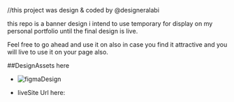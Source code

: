 //this project was design & coded by @designeralabi

this repo is a banner design i intend to use temporary for display on my personal portfolio until the final design is live. 

Feel free to go ahead and use it on also in case you find it attractive and you will live to use it on your page also.


##DesignAssets here

- ![figmaDesign](https://www.figma.com/file/cxvksI6En94B54ar89STeK/comingsoon-Page?node-id=39%3A7)

- liveSite Url here: 
